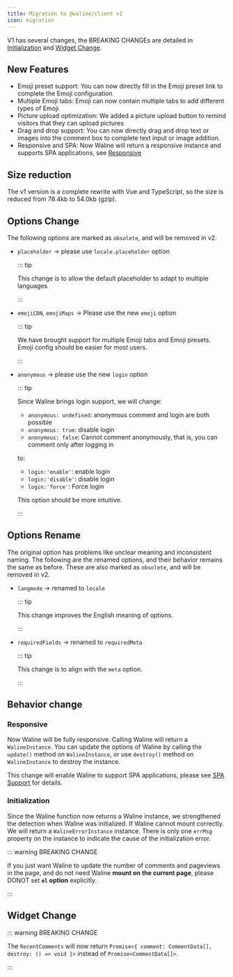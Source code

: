 ```yaml
---
title: Migration to @waline/client v1
icon: migration
---
```


V1 has several changes, the BREAKING CHANGEs are detailed in [Initialization](#initialization) and [Widget Change](#widget-change).

## New Features

- Emoji preset support: You can now directly fill in the Emoji preset link to complete the Emoji configuration
- Multiple Emoji tabs: Emoji can now contain multiple tabs to add different types of Emoji
- Picture upload optimization: We added a picture upload button to remind visitors that they can upload pictures
- Drag and drop support: You can now directly drag and drop text or images into the comment box to complete text input or image addition.
- Responsive and SPA: Now Waline will return a responsive instance and supports SPA applications, see [Responsive](#Responsive)

## Size reduction

The v1 version is a complete rewrite with Vue and TypeScript, so the size is reduced from 78.4kb to 54.0kb (gzip).

## Options Change

The following options are marked as `obsolete`, and will be removed in v2.

- `placeholder` → please use `locale.placeholder` option

  ::: tip

  This change is to allow the default placeholder to adapt to multiple languages

  :::

- `emojiCDN`, `emojiMaps` → Please use the new `emoji` option

  ::: tip

  We have brought support for multiple Emoji tabs and Emoji presets. Emoji config should be easier for most users.

  :::

- `anonymous` → please use the new `login` option

  ::: tip

  Since Waline brings login support, we will change:

  - `anonymous: undefined`: anonymous comment and login are both possible
  - `anonymous: true`: disable login
  - `anonymous: false`: Cannot comment anonymously, that is, you can comment only after logging in

  to:

  - `login:'enable'`: enable login
  - `login:'disable'`: disable login
  - `login:'force'`: Force login

  This option should be more intuitive.

  :::

## Options Rename

The original option has problems like unclear meaning and inconsistent naming. The following are the renamed options, and their behavior remains the same as before. These are also marked as `obsolete`, and will be removed in v2.

- `langmode` → renamed to `locale`

  ::: tip

  This change improves the English meaning of options.

  :::

- `requiredFields` → renamed to `requiredMeta`

  ::: tip

  This change is to align with the `meta` option.

  :::

## Behavior change

### Responsive

Now Waline will be fully responsive. Calling Waline will return a `WalineInstance`. You can update the options of Waline by calling the `update()` method on `WalineInstance`, or use `destroy()` method on `WalineInstance` to destroy the instance.

This change will enable Waline to support SPA applications, please see [SPA Support](../guide/client/spa.md) for details.

### Initialization

Since the Waline function now returns a Waline instance, we strengthened the detection when Waline was initialized. If Waline cannot mount correctly. We will return a `WalineErrorInstance` instance. There is only one `errMsg` property on the instance to indicate the cause of the initialization error.

::: warning BREAKING CHANGE

If you just want Waline to update the number of comments and pageviews in the page, and do not need Waline **mount on the current page**, please DONOT set **`el` option** explicitly.

:::

## Widget Change

::: warning BREAKING CHANGE

The `RecentComments` will now return `Promise<{ comment: CommentData[], destroy: () => void }>` instead of `Promise<CommentData[]>`.

:::
